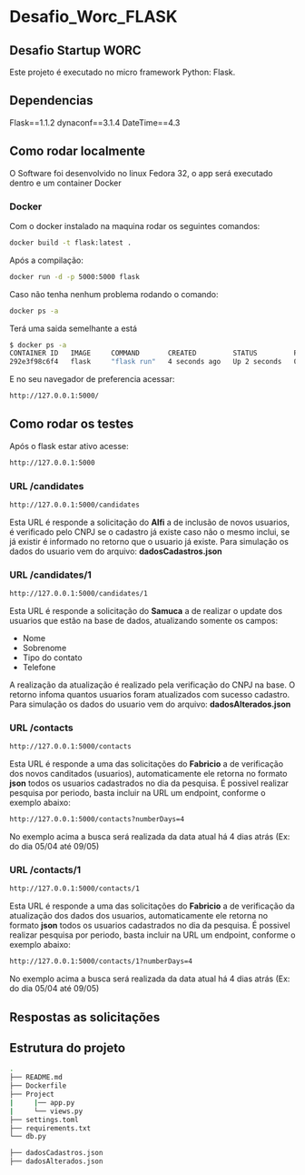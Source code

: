 # Desafio_Worc_FLASK
## Desafio Startup WORC

Este projeto é executado no micro framework Python: Flask.

## Dependencias

Flask==1.1.2
dynaconf==3.1.4
DateTime==4.3

## Como rodar localmente
O Software foi desenvolvido no linux  Fedora 32, o app será executado dentro e um container Docker 

### Docker

Com o docker instalado na maquina rodar os seguintes comandos:
```sh
docker build -t flask:latest .
```
Após a compilação:
```sh
docker run -d -p 5000:5000 flask
```
Caso não tenha nenhum problema rodando o comando:
```sh
docker ps -a
```
Terá uma saida semelhante a está
```sh
$ docker ps -a
CONTAINER ID   IMAGE     COMMAND       CREATED         STATUS         PORTS                    NAMES
292e3f98c6f4   flask     "flask run"   4 seconds ago   Up 2 seconds   0.0.0.0:5000->5000/tcp   gifted_brahmagupta
```
E no seu navegador de preferencia acessar:
```sh
http://127.0.0.1:5000/
```

## Como rodar os testes
Após o flask estar ativo acesse:
```sh
http://127.0.0.1:5000
```
### URL /candidates
```sh
http://127.0.0.1:5000/candidates
```
Esta URL é responde a solicitação do **Alfi** a de inclusão de novos usuarios, é verificado pelo CNPJ se o cadastro já existe caso não o mesmo inclui, se já existir é informado no retorno que o usuario já existe. Para simulação os dados do usuario vem do arquivo: **dadosCadastros.json**

### URL /candidates/1
```sh
http://127.0.0.1:5000/candidates/1
```
Esta URL é responde a solicitação do **Samuca** a de realizar o update dos usuarios que estão na base de dados, atualizando somente os campos:
- Nome
- Sobrenome
- Tipo do contato
- Telefone

A realização da atualização é realizado pela verificação do CNPJ na base. O retorno infoma quantos usuarios foram atualizados com sucesso cadastro. Para simulação os dados do usuario vem do arquivo: **dadosAlterados.json**


### URL /contacts
```sh
http://127.0.0.1:5000/contacts
```
Esta URL é responde a uma das solicitações do **Fabricio** a de verificação dos novos canditados (usuarios), automaticamente ele retorna no formato **json** todos os usuarios cadastrados no dia da pesquisa.
É possivel realizar pesquisa por periodo, basta incluir na URL um endpoint, conforme o exemplo abaixo:

```sh
http://127.0.0.1:5000/contacts?numberDays=4
```
No exemplo acima a busca será realizada da data atual há 4 dias atrás (Ex: do dia 05/04 até 09/05)


### URL /contacts/1

```sh
http://127.0.0.1:5000/contacts/1
```
Esta URL é responde a uma das solicitações do **Fabricio** a de verificação da atualização dos dados dos usuarios, automaticamente ele retorna no formato **json** todos os usuarios cadastrados no dia da pesquisa.
É possivel realizar pesquisa por periodo, basta incluir na URL um endpoint, conforme o exemplo abaixo:

```sh
http://127.0.0.1:5000/contacts/1?numberDays=4
```
No exemplo acima a busca será realizada da data atual há 4 dias atrás (Ex: do dia 05/04 até 09/05)

## Respostas as solicitações




## Estrutura do projeto
```sh
.
├── README.md                                      
├── Dockerfile
├── Project
|     |── app.py
|     └── views.py
├── settings.toml
├── requirements.txt
└── db.py

├── dadosCadastros.json
├── dadosAlterados.json
```

